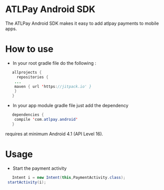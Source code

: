 # ATLPay Android SDK

The ATLPay Android SDK makes it easy to add atlpay payments to mobile apps.

# How to use
* In your root gradle file do the following :
```java
   allprojects {
     repositories {
	...
	maven { url 'https://jitpack.io' }
	}
   }
```
* In your app module gradle file just add the dependency
```java
   dependencies {
    compile 'com.atlpay.android'
   }
```
requires at minimum Android 4.1 (API Level 16).
# Usage
* Start the payment activity
```java
   Intent i = new Intent(this,PaymentActivity.class);
 startActivity(i);
```

